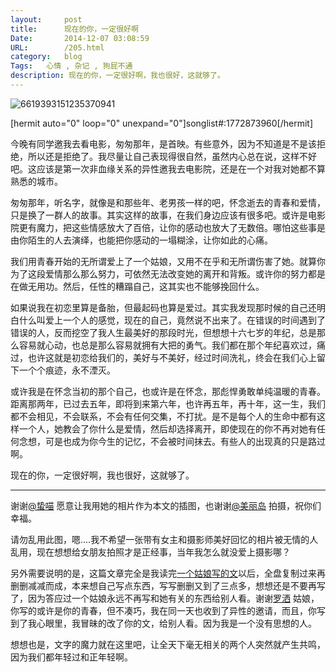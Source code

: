 ```yaml
---
layout:     post
title:		现在的你，一定很好啊
Date:		2014-12-07 03:08:59
URL:		/205.html
category:	blog
Tags:	心情 , 杂记 , 狗屁不通
description: 现在的你，一定很好啊，我也很好，这就够了。
---
```





![6619393151235370941](http://eric.ec/wp-content/uploads/2014/12/6619393151235370941.jpg)

[hermit auto="0" loop="0" unexpand="0"]songlist#:1772873960[/hermit]

今晚有同学邀我去看电影，匆匆那年，是首映。有些意外，因为不知道是不是该拒绝，所以还是拒绝了。我尽量让自己表现得很自然，虽然内心总在说，这样不好吧。这应该是第一次非血缘关系的异性邀我去电影院，还是在一个对我对她都不算熟悉的城市。

匆匆那年，听名字，就像是和那些年、老男孩一样的吧，怀念逝去的青春和爱情，只是换了一群人的故事。其实这样的故事，在我们身边应该有很多吧。或许是电影院更有魔力，把这些情感放大了百倍，让你的感动也放大了无数倍。哪怕这些事是由你陌生的人去演绎，也能把你感动的一塌糊涂，让你如此的心痛。

我们用青春开始的无所谓爱上了一个姑娘，又用不在乎和无所谓伤害了她。就算你为了这段爱情那么那么努力，可依然无法改变她的离开和背叛。或许你的努力都是在做无用功。然后，任性的糟蹋自己，这其实也不能够挽回什么。

如果说我在初恋里算是备胎，但最起码也算是爱过。其实我发现那时候的自己还明白什么叫爱上一个人的感觉，现在的自己，竟然说不出来了。在错误的时间遇到了错误的人，反而挖空了我人生最美好的那段时光，但想想十六七岁的年纪，总是那么容易就心动，也总是那么容易就拥有大把的勇气。我们都在那个年纪喜欢过，痛过，也许这就是初恋给我们的，美好与不美好，经过时间洗礼，终会在我们心上留下一个个痕迹，永不湮灭。

或许我是在怀念当初的那个自己，也或许是在怀念，那彪悍勇敢单纯温暖的青春。距离那两年，已过去五年，即将到来第六年，也许再五年，再十年，这一生，我们都不会相见，不会联系，不会有任何交集，不打扰。是不是每个人的生命中都有这样一个人，她教会了你什么是爱情，然后却选择离开，即使现在的你不再对她有任何念想，可是也成为你今生的记忆，不会被时间抹去。有些人的出现真的只是路过啊。

现在的你，一定很好啊，我也很好，这就够了。

* * *

谢谢[@蛰喵](http://weibo.com/209997625) 愿意让我用她的相片作为本文的插图，也谢谢[@美丽岛](http://sakalee.lofter.com/post/acbce_4233f0e) 拍摄，祝你们幸福。

请勿乱用此图，嗯....我不希望一张带有女主和摄影师美好回忆的相片被无情的人乱用，现在想想给女朋友拍照才是正经事，当年我怎么就没爱上摄影哪？

另外需要说明的是，这篇文章完全是我读完[一个姑娘写的文](http://www.jianshu.com/p/0675530e2bd0)以后，全盘复制过来再删删减减而成，本来想自己写点东西，写写删删又到了三点多，想想还是不要再写了，因为答应过一个姑娘永远不再写和她有关的东西给别人看。谢谢[罗洒](http://www.jianshu.com/users/fb7662974779) 姑娘，你写的或许是你的青春，但不凑巧，我在同一天也收到了异性的邀请，而且，你写到了我心眼里，我冒昧的改了你的文，给别人看。因为我是一个没有思想的人。

想想也是，文字的魔力就在这里吧，让全天下毫无相关的两个人突然就产生共鸣，因为我们都年轻过和正年轻啊。
